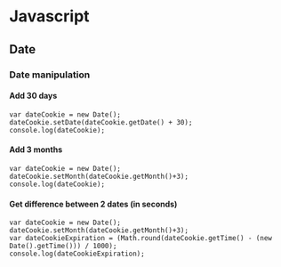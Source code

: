 # Javascript

## Date 

### Date manipulation

#### Add 30 days
```
var dateCookie = new Date();
dateCookie.setDate(dateCookie.getDate() + 30); 
console.log(dateCookie);
```

#### Add 3 months
```
var dateCookie = new Date();
dateCookie.setMonth(dateCookie.getMonth()+3);
console.log(dateCookie);
```

#### Get difference between 2 dates (in seconds)
```
var dateCookie = new Date();
dateCookie.setMonth(dateCookie.getMonth()+3);
var dateCookieExpiration = (Math.round(dateCookie.getTime() - (new Date().getTime())) / 1000); 
console.log(dateCookieExpiration);
```
